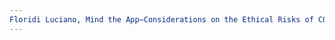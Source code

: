 ```yaml
---
Floridi Luciano, Mind the App—Considerations on the Ethical Risks of COVID-19 AppsPhilosophy &amp; Technology, 2020, p.167–172. URL: zotero://select/items/@LucianoMindAppConsiderations2020
---
```


